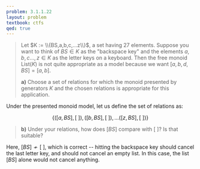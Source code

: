 ```yaml
---
problem: 3.1.1.22 
layout: problem
textbook: ctfs
qed: true
---
```


> Let $K := \\{BS,a,b,c,...z\\}$, a set having 27 elements. Suppose you want to
> think of $BS \in K$ as the "backspace key" and the elements $a,b,c...,z\in K$
> as the letter keys on a keyboard. Then the free monoid $\text{List}(K)$ is not
> quite appropriate as a model because we want $[a,b,d,BS] = [a,b]$.
> 
> **a)** Choose a set of relations for which the monoid presented by generators
> $K$ and the chosen relations is appropriate for this application.

Under the presented monoid model, let us define the set of relations as:

$$\{([a, BS], \lbrack\ \rbrack), ([b, BS], \lbrack\ \rbrack), ... ([z, BS],
\lbrack\ \rbrack)\}$$
 
> **b)** Under your relations, how does $[BS]$ compare with $\lbrack\ \rbrack$?
> Is that suitable?

Here, $[BS] \not\sim \lbrack\ \rbrack$, which is correct -- hitting the
backspace key should cancel the last letter key, and should not cancel an empty
list. In this case, the list $[BS]$ alone would not cancel anything.
